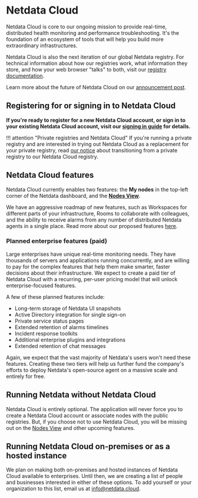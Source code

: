 # Netdata Cloud

Netdata Cloud is core to our ongoing mission to provide real-time, distributed health monitoring and performance troubleshooting. It's the foundation of an ecosystem of tools that will help you build more extraordinary infrastructures.

Netdata Cloud is also the next iteration of our global Netdata registry. For technical information about how our registries work, what information they store, and how your web browser "talks" to both, visit our [registry documentation](../../registry).

Learn more about the future of Netdata Cloud on our [announcement post](https://blog.netdata.cloud/posts/netdata-cloud-announcement/).


## Registering for or signing in to Netdata Cloud

**If you're ready to register for a new Netdata Cloud account, or sign in to your existing Netdata Cloud account, visit our [signing in guide](signing-in.md) for details.**

!!! attention "Private registries and Netdata Cloud"
    If you're running a private registry and are interested in trying out Netdata Cloud as a replacement for your private registry, read [our notice](signing-in.md#private-registries-and-netdata-cloud) about transitioning from a private registry to our Netdata Cloud registry.


## Netdata Cloud features

Netdata Cloud currently enables two features: the **My nodes** in the top-left corner of the Netdata dashboard, and the [**Nodes View**](nodes-view.md).

We have an aggressive roadmap of new features, such as Workspaces for different parts of your infrastructure, Rooms to collaborate with colleagues, and the ability to receive alarms from any number of distributed Netdata agents in a single place. Read more about our proposed features [here](https://blog.netdata.cloud/posts/netdata-cloud-announcement/#what-features-will-netdata-cloud-offer).


### Planned enterprise features (paid)

Large enterprises have unique real-time monitoring needs. They have thousands of servers and applications running concurrently, and are willing to pay for the complex features that help them make smarter, faster decisions about their infrastructure. We expect to create a paid tier of Netdata Cloud with a recurring, per-user pricing model that will unlock enterprise-focused features.

A few of these planned features include:

- Long-term storage of Netdata UI snapshots
- Active Directory integration for single sign-on
- Private service status pages
- Extended retention of alarms timelines
- Incident response toolkits
- Additional enterprise plugins and integrations
- Extended retention of chat messages

Again, we expect that the vast majority of Netdata's users won't need these features. Creating these two tiers will help us further fund the company's efforts to deploy Netdata's open-source agent on a massive scale and entirely for free.


## Running Netdata without Netdata Cloud

Netdata Cloud is entirely optional. The application will never force you to create a Netdata Cloud account or associate nodes with the public registries. But, if you choose not to use Netdata Cloud, you will be missing out on the [Nodes View](nodes-view.md) and other upcoming features.


## Running Netdata Cloud on-premises or as a hosted instance

We plan on making both on-premises and hosted instances of Netdata Cloud available to enterprises. Until then, we are creating a list of people and businesses interested in either of these options. To add yourself or your organization to this list, email us at [info@netdata.cloud](mailto:info@netdata.cloud).
